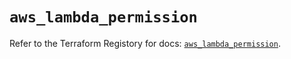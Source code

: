 # `aws_lambda_permission`

Refer to the Terraform Registory for docs: [`aws_lambda_permission`](https://registry.terraform.io/providers/hashicorp/aws/5.16.0/docs/resources/lambda_permission).
